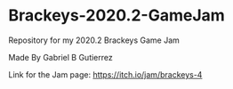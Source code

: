 # Brackeys-2020.2-GameJam
Repository for my 2020.2 Brackeys Game Jam

Made By Gabriel B Gutierrez

Link for the Jam page: https://itch.io/jam/brackeys-4
